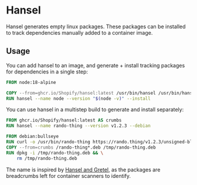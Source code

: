 # Hansel

Hansel generates empty linux packages. These packages can be installed to track dependencies manually added to a container image.

<!-- TODO: make a gif? -->

## Usage

You can add hansel to an image, and generate + install tracking packages for dependencies in a single step:
```dockerfile
FROM node:18-alpine

COPY --from=ghcr.io/Shopify/hansel:latest /usr/bin/hansel /usr/bin/hansel
RUN hansel --name node --version "$(node -v)" --install
```

You can use hansel in a multistep build to generate and install separately:
```dockerfile
FROM ghcr.io/Shopify/hansel:latest AS crumbs
RUN hansel --name rando-thing --version v1.2.3 --debian

FROM debian:bullseye
RUN curl -o /usr/bin/rando-thing https://rando.thing/v1.2.3/unsigned-blob-yolo
COPY --from=crumbs /rando-thing*.deb /tmp/rando-thing.deb
RUN dpkg -i /tmp/rando-thing.deb && \
    rm /tmp/rando-thing.deb
```

The name is inspired by [Hansel and Gretel](https://en.wikipedia.org/wiki/Hansel_and_Gretel), as the packages are breadcrumbs left for container scanners to identify.
